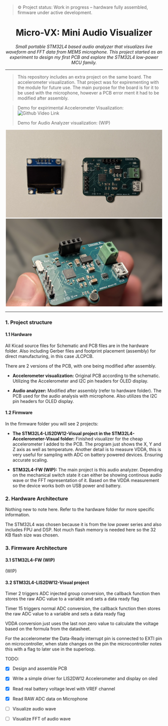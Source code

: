 > ⚙️ Project status: Work in progress – hardware fully assembled, firmware under active development.

<h1 align="center"> Micro-VX: Mini Audio Visualizer </h1>

<div align="center">
<i> Small portable STM32L4 based audio analyzer that visualizes live waveform and FFT data from MEMS microphone. This project started as an experiment to design my first PCB and explore the STM32L4 low-power MCU family. </i>
</div>

---

> This repository includes an extra project on the same board. The accelerometer visualization. That project was for expirementing with the module for future use. The main purpose for the board is for it to be used with the microphone, however a PCB error ment it had to be modified after assembly.
>

> Demo for expirimental Accelerometer Visualization: ![Github Video Link](https://github.com/user-attachments/assets/0a82b6ed-7fab-43ed-bdb7-8c6c1341423e) 
>
> Demo for Audio Analyzer visualization: (WIP)


<p align="center">
  <img src="Docs/Images/formal-micro-vx.jpg" alt="Micro-VX board and OLED module" width="500"/>
  <img src="Docs/Images/holding-micro-vx.jpg" alt="Close-up of the assembled STM32L4 Micro-VX board" width="500"/>
</p>

---

### 1. Project structure

#### 1.1 Hardware

All Kicad source files for Schematic and PCB files are in the hardware folder. Also including Gerber files and footprint placement (assembly) for direct manufacturing, in this case JLCPCB. 

There are 2 versions of the PCB, with one being modified after assembly.

* **Accelerometer visualization:** 
Original PCB according to the schematic. Utilizing the Accelerometer and I2C pin headers for OLED display.

* **Audio analyzer:**
Modified after assembly (refer to hardware folder). The PCB used for the audio analysis with microphone. Also utilizes the I2C pin headers for OLED display. 

#### 1.2 Firmware

In the firmware folder you will see 2 projects: 

* **The STM32L4-LIS2DW12-Visual project in the STM32L4-Accelerometer-Visual folder:**
Finished visualizer for the cheap accelerometer I added to the PCB. The program just shows the X, Y and Z axis as well as temperature. Another detail is to measure VDDA, this is very useful for sampling with ADC on battery powered devices. Ensuring accurate scaling. 

* **STM32L4-FW (WIP):**
The main project is this audio analyzer. Depending on the mechanical switch state it can either be showing continous audio wave or the FFT representation of it. Based on the VDDA measurement so the device works both on USB power and battery.  

### 2. Hardware Architecture

Nothing new to note here. Refer to the hardware folder for more specific information. 

The STM32L4 was chosen because it is from the low power series and also includes FPU and DSP. Not much flash memory is needed here so the 32 KB flash size was chosen. 

### 3. Firmware Architecture

#### 3.1 STM32L4-FW (WIP) 
(WIP)


#### 3.2 STM32L4-LIS2DW12-Visual project 
Timer 2 triggers ADC injected group conversion, the callback function then stores the raw ADC value to a variable and sets a data ready flag

Timer 15 triggers normal ADC conversion, the callback function then stores the raw ADC value to a variable and sets a data ready flag

VDDA conversion just uses the last non zero value to calculate the voltage based on the formula from the datasheet. 

For the accelerometer the Data-Ready interrupt pin is connected to EXTI pin on microcontroller, when state changes on the pin the microcontroller notes this with a flag to later use in the superloop. 


TODO:
- [x] Design and assemble PCB
- [x] Write a simple driver for LIS2DW12 Accelerometer and display on oled
- [x] Read real battery voltage level with VREF channel
- [x] Read RAW ADC data on Microphone
- [ ] Visualize audio wave
- [ ] Visualize FFT of audio wave

